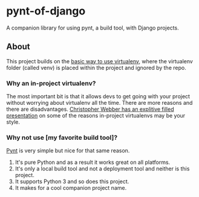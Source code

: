 # pynt-of-django
A companion library for using pynt, a build tool, with Django projects.

## About
This project builds on the [basic way to use virtualenv](http://docs.python-guide.org/en/latest/dev/virtualenvs/#basic-usage), where the virtualenv folder (called venv) is placed within the project and ignored by the repo.

### Why an in-project virtualenv?
The most important bit is that it allows devs to get going with your project without worrying about virtualenv all the time. There are more reasons and there are disadvantages. [Christopher Webber has an explitive filled presentation](http://pyvideo.org/video/1870/in-project-virtualenvs) on some of the reasons in-project virtualenvs may be your style.

### Why not use [my favorite build tool]?
[Pynt](https://github.com/rags/pynt) is very simple but nice for that same reason.

1. It's pure Python and as a result it works great on all platforms.
2. It's only a local build tool and not a deployment tool and neither is this project.
3. It supports Python 3 and so does this project.
4. It makes for a cool companion project name.
